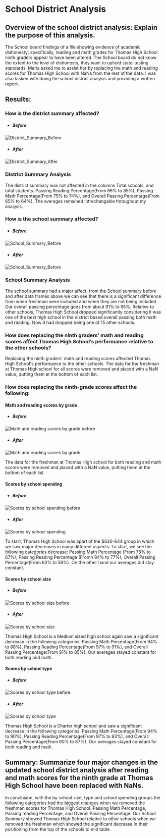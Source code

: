 # School District Analysis

## Overview of the school district analysis: Explain the purpose of this analysis.

The School board findings of a file showing evidence of academic dishonesty; specifically, reading and math grades for Thomas High School ninth graders appear to have been altered. The School board do not know the extent to the level of dishonesty, they want to uphold state-testing standards. Maria asked me to assist her by replacing the math and reading scores for Thomas High School with NaNs from the rest of the data. I was also tasked with doing the school district analysis and providing a written report.

## Results:

### How is the district summary affected?
- ##### Before
![District_Summary_Before](https://github.com/Coachnmomof3/School_District_Analysis/blob/master/Resources/District_Summary_Before.png)
- ##### After
![District_Summary_After](https://github.com/Coachnmomof3/School_District_Analysis/blob/master/Resources/District_Summary_After.png)

### District Summary Analysis

The district summary was not affected in the columns Total schools, and total students.
Passing Reading Percentage(From 86% to 85%), Passing Math Percentage(From 75% to 74%), and Overall Passing Percentage(From 65% to 64%). The averages remained intrechangable throughout my analysis. 

### How is the school summary affected?
- ##### Before
![School_Summary_Before](https://github.com/Coachnmomof3/School_District_Analysis/blob/master/Resources/School_Summary_Before.png)
- ##### After
![School_Summary_Before](https://github.com/Coachnmomof3/School_District_Analysis/blob/master/Resources/School_Summary_After.png)

### School Summary Analysis
The school summary had a major affect, from the School summary before and after data frames above we can see that there is a significant difference from when freshman were included and when they are not being included. Our overall passing percentage goes from about 91% to 65%. Relative to other schools, Thomas High School dropped significantly considering it was one of the best high school in the district based overall passing both math and reading. Now it had dropped being one of 15 other schools.

### How does replacing the ninth graders’ math and reading scores affect Thomas High School’s performance relative to the other schools?
Replacing the ninth graders' math and reading scores affected Thomas High School's performance to the other schools. The data for the freshman at Thomas High school for all scores were removed and placed with a NaN value, putting them at the bottom of each list.

### How does replacing the ninth-grade scores affect the following:

#### **Math and reading scores by grade**

- ##### Before
![Math and reading scores by grade before](https://github.com/Coachnmomof3/School_District_Analysis/blob/master/Resources/Math%20and%20Reading%20scores%20by%20grade%20before.png)
- ##### After
![Math and reading scores by grade](https://github.com/Coachnmomof3/School_District_Analysis/blob/master/Resources/Math%20scores%20by%20grade.png)

The data for the freshman at Thomas High school for both reading and math scores were removed and placed with a NaN value, putting them at the bottom of each list.

#### Scores by school spending

- ##### Before
![Scores by school spending before](https://github.com/Coachnmomof3/School_District_Analysis/blob/master/Resources/Scores%20by%20school%20spending%20before.png)
- ##### After
![Scores by school spending](https://github.com/Coachnmomof3/School_District_Analysis/blob/master/Resources/Scores%20by%20school%20spending1.jpg)


To start, Thomas High School was apart of the $630-644 group in which we saw major decreases in many different aspects. To start, we see the following categories decrease: Passing Math Percentage (From 73% to 67%), Passing Reading Percentage (Fromn 84% to 77%), Overall Passing Percentage(From 63% to 56%). On the other hand our averages did stay constant.

#### Scores by school size

- ##### Before
![Scores by school size before](https://github.com/Coachnmomof3/School_District_Analysis/blob/master/Resources/Scores%20by%20school%20size%20before.png)
- ##### After
![Scores by school size](https://github.com/Coachnmomof3/School_District_Analysis/blob/master/Resources/Scores%20by%20school%20size.png)

Thomas High School is a Medium sized high school again saw a significant decrease in the following categories: Passing Math Percentage(From 94% to 88%), Passing Reading Percentage(From 97% to 91%), and Overall Passing Percentage(From 91% to 85%). Our averages stayed constant for both reading and math.

#### Scores by school type
- ##### Before
![Scores by school type before](https://github.com/Coachnmomof3/School_District_Analysis/blob/master/Resources/Scores%20by%20school%20type%20before.png)
- ##### After
![Scores by school type](https://github.com/Coachnmomof3/School_District_Analysis/blob/master/Resources/Scores%20by%20school%20type.png)

Thomas High School is a Charter high school and saw a significant decrease in the following categories: Passing Math Percentage(From 94% to 90%), Passing Reading Percentage(From 97% to 93%), and Overall Passing Percentage(From 90% to 87%). Our averages stayed constant for both reading and math.

## Summary: Summarize four major changes in the updated school district analysis after reading and math scores for the ninth grade at Thomas High School have been replaced with NaNs.

In conclusion, with the by school size, type and school spending groups the following categories had the biggest changes when we removed the freshman scores for Thomas High School: Passing Math Percentage, Passing reading Percentage, and Overall Passing Percentage. Our School Summary showed Thomas High School relative to other schools when we removed the freshman which showed the significant decrease in their positioning from the top of the schools to mid table.
